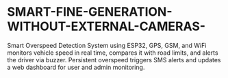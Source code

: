 # SMART-FINE-GENERATION-WITHOUT-EXTERNAL-CAMERAS-
Smart Overspeed Detection System using ESP32, GPS, GSM, and WiFi monitors vehicle speed in real time, compares it with road limits, and alerts the driver via buzzer. Persistent overspeed triggers SMS alerts and updates a web dashboard for user and admin monitoring.
